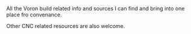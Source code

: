 All the Voron build related info and sources I can find and bring into one place fro convenance.
<div><span style="padding:25px 0;>   
![Image of Voron 2.4](http://vorondesign.com/images/voron2.4.jpg) </span></div>
<div><span style="padding:25px 0;>  
Other CNC related resources are also welcome. </span></div>
